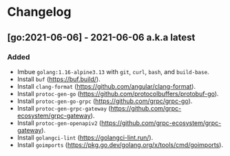 # Changelog

## [go:2021-06-06] - 2021-06-06 a.k.a latest
### Added
- Imbue `golang:1.16-alpine3.13` with `git`, `curl`, `bash`, and `build-base`.
- Install `buf` (https://buf.build/).
- Install `clang-format` (https://github.com/angular/clang-format).
- Install `protoc-gen-go` (https://github.com/protocolbuffers/protobuf-go).
- Install `protoc-gen-go-grpc` (https://github.com/grpc/grpc-go).
- Install `protoc-gen-grpc-gateway` (https://github.com/grpc-ecosystem/grpc-gateway).
- Install `protoc-gen-openapiv2` (https://github.com/grpc-ecosystem/grpc-gateway).
- Install `golangci-lint` (https://golangci-lint.run/).
- Install `goimports` (https://pkg.go.dev/golang.org/x/tools/cmd/goimports).
